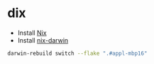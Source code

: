 # dix

- Install [Nix](https://nix.dev/tutorials/install-nix)
- Install [nix-darwin](https://github.com/LnL7/nix-darwin)

```bash
darwin-rebuild switch --flake ".#appl-mbp16"
```
